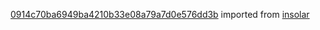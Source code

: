[0914c70ba6949ba4210b33e08a79a7d0e576dd3b](https://github.com/insolar/insolar/commit/0914c70ba6949ba4210b33e08a79a7d0e576dd3b) imported from [insolar](https://github.com/insolar/insolar)

